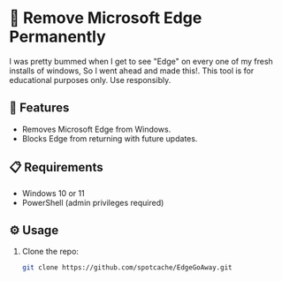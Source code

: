 # 🛑 Remove Microsoft Edge Permanently

I was pretty bummed when I get to see "Edge" on every one of my fresh installs of windows, So I went ahead and made this!. This tool is for educational purposes only. Use responsibly.

## 🚀 Features
- Removes Microsoft Edge from Windows.
- Blocks Edge from returning with future updates.

## 📋 Requirements
- Windows 10 or 11
- PowerShell (admin privileges required)

## ⚙️ Usage
1. Clone the repo:
   ```bash
   git clone https://github.com/spotcache/EdgeGoAway.git
